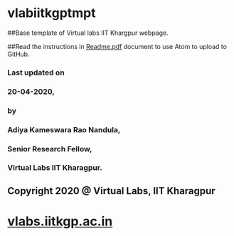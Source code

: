 # vlabiitkgptmpt
##Base template of Virtual labs IIT Khargpur webpage.

##Read the instructions in [Readme.pdf](https://github.com/vlabsiitkgp/vlabiitkgptmpt/blob/master/Readme.pdf) document to use Atom to upload to GitHub.

### Last updated on
###  20-04-2020,
### by
### Adiya Kameswara Rao Nandula,
###  Senior Research Fellow,
###  Virtual Labs IIT Kharagpur.

## Copyright 2020 @ Virtual Labs, IIT Kharagpur

# [vlabs.iitkgp.ac.in](vlabs.iitkgp.ac.in)
